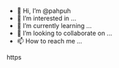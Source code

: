 - 👋 Hi, I’m @pahpuh
- 👀 I’m interested in ...
- 🌱 I’m currently learning ...
- 💞️ I’m looking to collaborate on ...
- 📫 How to reach me ...

<!---
pahpuh/pahpuh is a ✨ special ✨ repository because its `README.md` (this file) appears on your GitHub profile.
You can click the Preview link to take a look at your changes.
--->https
